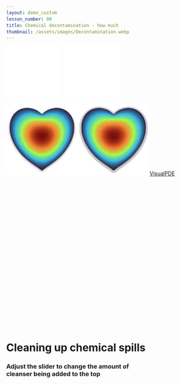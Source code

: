 ```yaml
---
layout: demo_custom
lesson_number: 80
title: Chemical decontamination - how much
thumbnail: /assets/images/Decontamination.webp
---
```


<!-- Simulation -->
<iframe id="simD" class="sim" style="width:30%" src="/sim/?preset=DecontaminationDirichlet&story&lite&no_ui&noop&colourbar=true" frameborder="0" loading="lazy"></iframe>
<iframe id="simE" class="sim" style="width:30%" src="/sim/?preset=DecontaminationDirichlet&story&lite&no_ui&noop&view=&colourbar=true" frameborder="0" loading="lazy"></iframe>

<!-- Sliders -->
<div style="display:flex;flex-direction:column;row-gap:10dvh;">
<a class="site-title" rel="author" href="{{ "/demos" | relative_url }}">
        <img
            class="light-mode-img"
            src="/assets/images/logo.webp"
            alt="Heart-shaped logo"
        /><img
            class="dark-mode-img"
            src="/assets/images/logo-dark.webp"
            alt="Heart-shaped logo"
        />VisualPDE</a>
<div>
    <h1>Cleaning up chemical spills</h1>
    <h3>Adjust the slider to change the amount of<br> cleanser being added to the top</h3>
    <p><vpde-reset iframe="simD simE"></vpde-reset></p>
</div>
<p style="text-align:center;margin-bottom:0;"><vpde-slider
    iframe="simD simE"
    name="BC"
    label="Cleanser"
    label-position="above"
    min="0"
    max="5"
    value="5"
    step="0.1"
    min-label="None"
    max-label="Max"
></vpde-slider></p>
</div>
